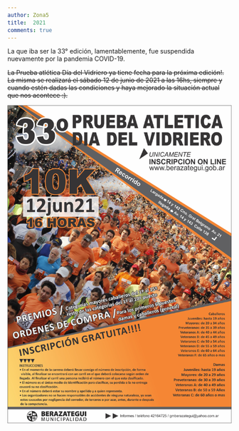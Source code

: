 ```yaml
---
author: Zona5
title:  2021
comments: true
---
```


La que iba ser la 33° edición, lamentablemente, fue suspendida nuevamente por la pandemia COVID-19. 

~~La Prueba atlética Día del Vidriero ya tiene fecha para la próxima edición!. La misma se realizará el sábado 12 de junio de 2021 a las 16hs, siempre y cuando estén dadas las condiciones y haya mejorado la situación actual que nos acontece :).~~

![Volante](/assets/img/ed/2021/volante.jpg)